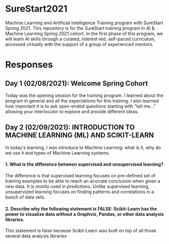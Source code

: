 # SureStart2021
Machine Learning and Artificial Intelligence Training program with SureStart Spring 2021.
This repository is for the SureStart training program in AI & Machine Learning Spring 2021 cohort. In the first phase of this program, we will learn AI skills through a curated, interest-led, self-paced curriculum, accessed virtually with the support of a group of experienced mentors. 

# Responses
## Day 1 (02/08/2021): Welcome Spring Cohort
Today was the opening session for the training program. I learned about the program in general and all the expectations for this training. I also learned how important it is to ask open-ended questions starting with "tell me..." allowing your interlocutor to explore and provide different ideas. 

## Day 2 (02/09/2021): INTRODUCTION TO MACHINE LEARNING (ML) AND SCIKIT-LEARN
In today's learning, I was introduce to Machine Learning: what is it, why do we use it and types of Machine Learning systems.
#### 1. What is the difference between supervised and unsupervised learning?
The difference is that supervised learning focuses on pre-defined set of training examples to be able to reach an acurrate conclusion when given a new data. It is mostly used in predictions. Unlike supervised learning, unsupervized learning focuses on finding patterns and correlations in a bunch of data sets. 
#### 2. Describe why the following statement is FALSE: Scikit-Learn has the power to visualize data without a Graphviz, Pandas, or other data analysis libraries.
This statement is false because Scikit-Learn was built on top of all those several data analysis libraries
